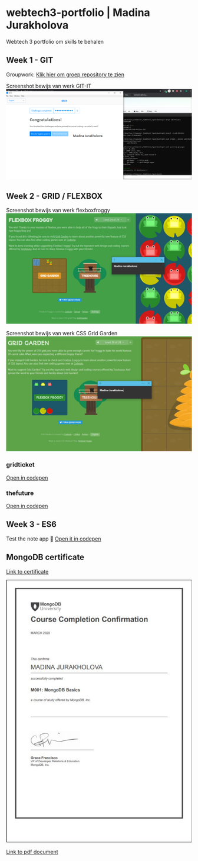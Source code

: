 # webtech3-portfolio | Madina Jurakholova
Webtech 3 portfolio om skills te behalen

## Week 1 - GIT
Groupwork:
[Klik hier om groep repository te zien](https://github.com/MinjuCo/2imd-webtech3-lab1.git)

Screenshot bewijs van werk GIT-IT
![Screenshot GIT-IT](https://github.com/MinjuCo/webtech3-portfolio/blob/master/lab1-git/git-screenshot.png "Bewijs GIT-IT")

## Week 2 - GRID / FLEXBOX
Screenshot bewijs van werk flexboxfroggy
![Screenshot Flexbox Froggy](https://github.com/MinjuCo/webtech3-portfolio/blob/master/lab2-grid/flexboxfroggy_mj.JPG "Bewijs Flexbox Froggy")

Screenshot bewijs van werk CSS Grid Garden
![Screenshot CSS Grid Garden](https://github.com/MinjuCo/webtech3-portfolio/blob/master/lab2-grid/gridgarden_mj.JPG "Bewijs Grid Garden")

### gridticket
[Open in codepen](https://codepen.io/minju_98/pen/zYGwbVJ)

### thefuture
[Open in codepen](https://codepen.io/minju_98/pen/xxGdbwo)

## Week 3 - ES6
Test the note app 📝
[Open it in codepen](https://codepen.io/minju_98/pen/xxGpXwJ)

## MongoDB certificate
[Link to certificate](http://university.mongodb.com/course_completion/06607fcf-aa37-40da-9324-006b56564c49)

![Screenshot m001 certificate](https://github.com/MinjuCo/webtech3-portfolio/blob/master/lab12-mongodb/mj_mongodb_certificate.jpg "MongoDB M001 completion certificate")

[Link to pdf document](https://github.com/MinjuCo/webtech3-portfolio/blob/master/lab12-mongodb/M001-Course-Completion-Confirmation.pdf)
